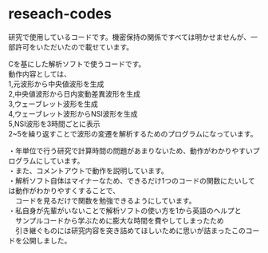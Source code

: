 # reseach-codes

研究で使用しているコードです。機密保持の関係ですべては明かせませんが、一部許可をいただいたので載せています。  

Cを基にした解析ソフトで使うコードです。  
動作内容としては、  
1,元波形から中央値波形を生成  
2,中央値波形から日内変動差異波形を生成  
3,ウェーブレット波形を生成  
4,ウェーブレット波形からNSI波形を生成  
5,NSI波形を3時間ごとに表示  
2~5を繰り返すことで波形の変遷を解析するためのプログラムになっています。  

・年単位で行う研究で計算時間の問題があまりないため、動作がわかりやすいプログラムにしています。  
・また、コメントアウトで動作を説明しています。  
・解析ソフト自体はマイナーなため、できるだけ1つのコードの関数にたいしては動作がわかりやすくすることで、  
　コードを見るだけで関数を勉強できるようにしています。  
・私自身が先輩がいないことで解析ソフトの使い方を1から英語のヘルプと  
　サンプルコードから学ぶために膨大な時間を費やしてしまったため  
　引き継ぐものには研究内容を突き詰めてほしいために思いが詰まったこのコードを公開しました。  

